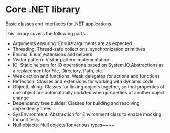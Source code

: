 # Core .NET library

Basic classes and interfaces for .NET applications. 

This library covers the following parts:
* Arguments ensuring: Ensure arguments are as expected
* Threading: Thread-safe collections, synchronization primitives
* Enums: Enum extensions and helpers
* Visitor pattern: Visitor pattern implementation
* IO: Static helpers for IO operations based on System.IO.Abstractions as a replacement for File, Directory, Path, etc.
* Weak action and functions: Weak delegates for actions and functions
* Reflection: Classes and extensions for working with dynamic code
* ObjectLinking: Classes for linking objects together, so that properties of one object are automatically updated when properties of another object change
* Dependency tree builder: Classes for building and resolving dependency trees
* SysEnvironment: Abstraction for Environment class to enable mocking for unit tests
* Null objects: Null objects for various types~~~~
